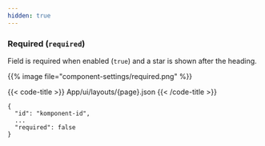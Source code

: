 ```yaml
---
hidden: true
---
```


<!-- begin intro -->
### Required (`required`)

Field is required when enabled (`true`) and a star is shown after the heading.

<!-- end intro -->


<!-- begin asd -->

{{% image file="component-settings/required.png" %}}

<!-- end asd -->


<!-- begin code -->

{{< code-title >}}
App/ui/layouts/{page}.json
{{< /code-title >}}

```json{hl_lines="4"}
{
  "id": "komponent-id",
  ...
  "required": false
}
```

<!-- end code -->


<!-- begin more -->


<!-- end more -->